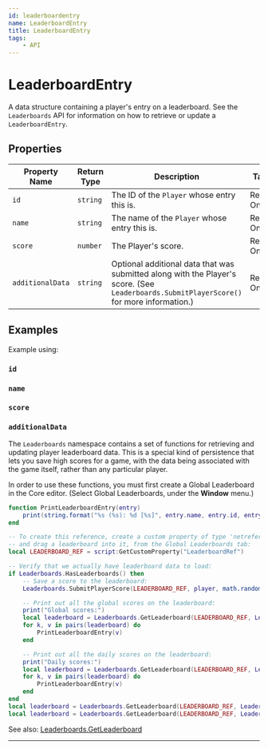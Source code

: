 ```yaml
---
id: leaderboardentry
name: LeaderboardEntry
title: LeaderboardEntry
tags:
    - API
---
```


# LeaderboardEntry

A data structure containing a player's entry on a leaderboard. See the `Leaderboards` API for information on how to retrieve or update a `LeaderboardEntry`.

## Properties

| Property Name | Return Type | Description | Tags |
| -------- | ----------- | ----------- | ---- |
| `id` | `string` | The ID of the `Player` whose entry this is. | Read-Only |
| `name` | `string` | The name of the `Player` whose entry this is. | Read-Only |
| `score` | `number` | The Player's score. | Read-Only |
| `additionalData` | `string` | Optional additional data that was submitted along with the Player's score. (See `Leaderboards.SubmitPlayerScore()` for more information.) | Read-Only |

## Examples

Example using:

### `id`

### `name`

### `score`

### `additionalData`

The `Leaderboards` namespace contains a set of functions for retrieving and updating player leaderboard data. This is a special kind of persistence that lets you save high scores for a game, with the data being associated with the game itself, rather than any particular player.

In order to use these functions, you must first create a Global Leaderboard in the Core editor. (Select Global Leaderboards, under the **Window** menu.)

```lua
function PrintLeaderboardEntry(entry)
    print(string.format("%s (%s): %d [%s]", entry.name, entry.id, entry.score, entry.additionalData))
end

-- To create this reference, create a custom property of type 'netreference',
-- and drag a leaderboard into it, from the Global Leaderboards tab:
local LEADERBOARD_REF = script:GetCustomProperty("LeaderboardRef")

-- Verify that we actually have leaderboard data to load:
if Leaderboards.HasLeaderboards() then
    -- Save a score to the leaderboard:
    Leaderboards.SubmitPlayerScore(LEADERBOARD_REF, player, math.random(0, 1000), "Xyzzy")

    -- Print out all the global scores on the leaderboard:
    print("Global scores:")
    local leaderboard = Leaderboards.GetLeaderboard(LEADERBOARD_REF, LeaderboardType.GLOBAL)
    for k, v in pairs(leaderboard) do
        PrintLeaderboardEntry(v)
    end

    -- Print out all the daily scores on the leaderboard:
    print("Daily scores:")
    local leaderboard = Leaderboards.GetLeaderboard(LEADERBOARD_REF, LeaderboardType.DAILY)
    for k, v in pairs(leaderboard) do
        PrintLeaderboardEntry(v)
    end
end
local leaderboard = Leaderboards.GetLeaderboard(LEADERBOARD_REF, LeaderboardType.MONTHLY)
local leaderboard = Leaderboards.GetLeaderboard(LEADERBOARD_REF, LeaderboardType.WEEKLY)
```

See also: [Leaderboards.GetLeaderboard](leaderboards.md)

---
